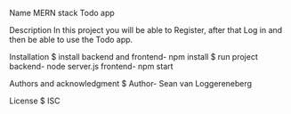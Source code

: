 Name
MERN stack Todo app

Description
In this project you will be able to Register, after that Log in and then be able to use the Todo app.

Installation
$ install backend and frontend- npm install
$ run project backend- node server.js
              frontend- npm start

Authors and acknowledgment
$ Author- Sean van Loggereneberg

License
$ ISC
